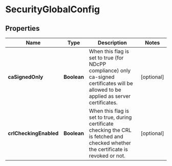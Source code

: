 # SecurityGlobalConfig

## Properties
Name | Type | Description | Notes
------------ | ------------- | ------------- | -------------
**caSignedOnly** | **Boolean** | When this flag is set to true (for NDcPP compliance) only ca-signed certificates will be allowed to be applied as server certificates. |  [optional]
**crlCheckingEnabled** | **Boolean** | When this flag is set to true, during certificate checking the CRL is fetched and checked whether the certificate is revoked or not. |  [optional]
